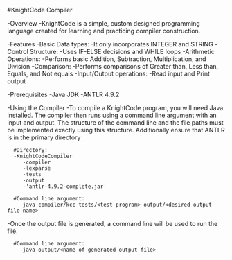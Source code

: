 #KnightCode Compiler

-Overview
   -KnightCode is a simple, custom designed programming language created for learning and practicing compiler construction.
   
-Features
   -Basic Data types:
      -It only incorporates INTEGER and STRING
   -Control Structure:
      -Uses IF-ELSE decisions and WHILE loops
   -Arithmetic Operations:
      -Performs basic Addition, Subtraction, Multiplication, and Division
   -Comparison:
      -Performs comparisons of Greater than, Less than, Equals, and Not equals
   -Input/Output operations:
      -Read input and Print output

-Prerequisites
   -Java JDK
   -ANTLR 4.9.2

-Using the Compiler
   -To compile a KnightCode program, you will need Java installed. The compiler then runs using a command line argument with an input and output.  The structure of the command line and the file paths must be implemented exactly using this structure.  Additionally ensure that ANTLR is in the primary directory
   
      #Directory:
      -KnightCodeCompiler
         -compiler
         -lexparse
         -tests
         -output
         -'antlr-4.9.2-complete.jar'
      
      #Command line argument:
         java compiler/kcc tests/<test program> output/<desired output file name>
   
   -Once the output file is generated, a command line will be used to run the file.
   
      #Command line argument:
         java output/<name of generated output file>

